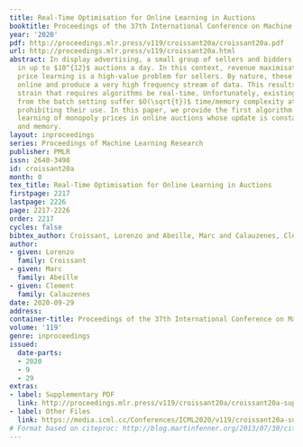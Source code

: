 ```yaml
---
title: Real-Time Optimisation for Online Learning in Auctions
booktitle: Proceedings of the 37th International Conference on Machine Learning
year: '2020'
pdf: http://proceedings.mlr.press/v119/croissant20a/croissant20a.pdf
url: http://proceedings.mlr.press/v119/croissant20a.html
abstract: In display advertising, a small group of sellers and bidders face each other
  in up to $10^{12}$ auctions a day. In this context, revenue maximisation via monopoly
  price learning is a high-value problem for sellers. By nature, these auctions are
  online and produce a very high frequency stream of data. This results in a computational
  strain that requires algorithms be real-time. Unfortunately, existing methods inherited
  from the batch setting suffer $O(\sqrt{t})$ time/memory complexity at each update,
  prohibiting their use. In this paper, we provide the first algorithm for online
  learning of monopoly prices in online auctions whose update is constant in time
  and memory.
layout: inproceedings
series: Proceedings of Machine Learning Research
publisher: PMLR
issn: 2640-3498
id: croissant20a
month: 0
tex_title: Real-Time Optimisation for Online Learning in Auctions
firstpage: 2217
lastpage: 2226
page: 2217-2226
order: 2217
cycles: false
bibtex_author: Croissant, Lorenzo and Abeille, Marc and Calauzenes, Clement
author:
- given: Lorenzo
  family: Croissant
- given: Marc
  family: Abeille
- given: Clement
  family: Calauzenes
date: 2020-09-29
address: 
container-title: Proceedings of the 37th International Conference on Machine Learning
volume: '119'
genre: inproceedings
issued:
  date-parts:
  - 2020
  - 9
  - 29
extras:
- label: Supplementary PDF
  link: http://proceedings.mlr.press/v119/croissant20a/croissant20a-supp.pdf
- label: Other Files
  link: https://media.icml.cc/Conferences/ICML2020/v119/croissant20a-supp.zip
# Format based on citeproc: http://blog.martinfenner.org/2013/07/30/citeproc-yaml-for-bibliographies/
---
```

